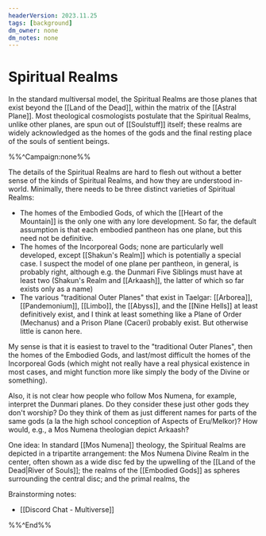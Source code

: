 ```yaml
---
headerVersion: 2023.11.25
tags: [background]
dm_owner: none
dm_notes: none
---
```

# Spiritual Realms

In the standard multiversal model, the Spiritual Realms are those planes that exist beyond the [[Land of the Dead]], within the matrix of the [[Astral Plane]]. Most theological cosmologists postulate that the Spiritual Realms, unlike other planes, are spun out of [[Soulstuff]] itself; these realms are widely acknowledged as the homes of the gods and the final resting place of the souls of sentient beings. 

%%^Campaign:none%%

The details of the Spiritual Realms are hard to flesh out without a better sense of the kinds of Spiritual Realms, and how they are understood in-world. Minimally, there needs to be three distinct varieties of Spiritual Realms:
- The homes of the Embodied Gods, of which the [[Heart of the Mountain]] is the only one with any lore development. So far, the default assumption is that each embodied pantheon has one plane, but this need not be definitive. 
- The homes of the Incorporeal Gods; none are particularly well developed, except [[Shakun's Realm]] which is potentially a special case. I suspect the model of one plane per pantheon, in general, is probably right, although e.g. the Dunmari Five Siblings must have at least two (Shakun's Realm and [[Arkaash]], the latter of which so far exists only as a name)
- The various "traditional Outer Planes" that exist in Taelgar: [[Arborea]], [[Pandemonium]], [[Limbo]], the [[Abyss]], and the [[Nine Hells]] at least definitively exist, and I think at least something like a Plane of Order (Mechanus) and a Prison Plane (Caceri) probably exist. But otherwise little is canon here. 

My sense is that it is easiest to travel to the "traditional Outer Planes", then the homes of the Embodied Gods, and last/most difficult the homes of the Incorporeal Gods (which might not really have a real physical existence in most cases, and might function more like simply the body of the Divine or something). 

Also, it is not clear how people who follow Mos Numena, for example, interpret the Dunmari planes. Do they consider these just other gods they don't worship? Do they think of them as just different names for parts of the same gods (a la the high school conception of Aspects of Eru/Melkor)? How would, e.g., a Mos Numena theologian depict Arkaash?

One idea:
In standard [[Mos Numena]] theology, the Spiritual Realms are depicted in a tripartite arrangement: the Mos Numena Divine Realm in the center, often shown as a wide disc fed by the upwelling of the [[Land of the Dead|River of Souls]]; the realms of the [[Embodied Gods]] as spheres surrounding the central disc; and the primal realms, the 

Brainstorming notes:
- [[Discord Chat - Multiverse]]

%%^End%%